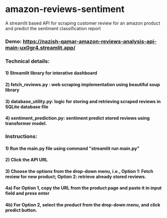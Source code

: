# amazon-reviews-sentiment
 A streamlit based API for scraping customer review for an amazon product and predict the sentiment classification report

### Demo: https://nazish-qamar-amazon-reviews-analysis-api-main-ux0gr4.streamlit.app/
### Technical details:
#### 1) Streamlit library for interative dashboard
#### 2) fetch_reviews.py : web scraping implementation using beautiful soup library
#### 3) database_utility.py: logic for storing and retrieving scraped reviews in SQLite database file
#### 4) sentiment_prediction.py: sentiment predict stored reviews using transformer model.

### Instructions:
#### 1) Run the main.py file using command "streamlit run main.py"
#### 2) Click the API URL
#### 3) Choose the options from the drop-down menu, i.e., Option 1: Fetch review for new product; Option 2: retrieve already stored reviews.
#### 4a) For Option 1, copy the URL from the product page and paste it in input field and press enter
#### 4b) For Option 2, select the product from the drop-down menu, and click predict button.
